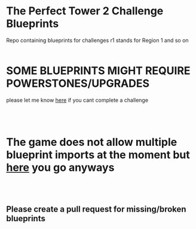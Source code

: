 # The Perfect Tower 2 Challenge Blueprints

Repo containing blueprints for challenges
r1 stands for Region 1 and so on
<br />
<br />

# SOME BLUEPRINTS MIGHT REQUIRE POWERSTONES/UPGRADES
please let me know [here](https://github.com/mc-0bit/pt2-challenges/issues/new?assignees=&labels=bug&template=blueprint-not-working.md&title=%5BBlueprint+not+working%5D) if you cant complete a challenge  
  
<br />
<br />

# The game does not allow multiple blueprint imports at the moment but [here](https://github.com/mc-0bit/pt2-challenges/blob/main/aio.md) you go anyways 

<br />
<br />

## Please create a pull request for missing/broken blueprints
